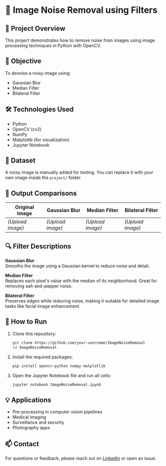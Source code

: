 # 🧹 Image Noise Removal using Filters

## 📝 Project Overview
This project demonstrates how to remove noise from images using image processing techniques in Python with OpenCV.

## 🎯 Objective
To denoise a noisy image using:
- Gaussian Blur
- Median Filter
- Bilateral Filter

## 🛠️ Technologies Used
- Python
- OpenCV (cv2)
- NumPy
- Matplotlib (for visualization)
- Jupyter Notebook

## 📂 Dataset
A noisy image is manually added for testing. You can replace it with your own image inside the `project/` folder.

## 📸 Output Comparisons
| Original Image | Gaussian Blur | Median Filter | Bilateral Filter |
|----------------|----------------|----------------|------------------|
| *(Upload image)* | *(Upload image)* | *(Upload image)* | *(Upload image)* |

## 🔍 Filter Descriptions
**Gaussian Blur**  
Smooths the image using a Gaussian kernel to reduce noise and detail.

**Median Filter**  
Replaces each pixel's value with the median of its neighborhood. Great for removing salt-and-pepper noise.

**Bilateral Filter**  
Preserves edges while reducing noise, making it suitable for detailed image tasks like facial image enhancement.

## 🚀 How to Run
1. Clone this repository:
    ```bash
    git clone https://github.com/your-username/ImageNoiseRemoval
    cd ImageNoiseRemoval
    ```

2. Install the required packages:
    ```bash
    pip install opencv-python numpy matplotlib
    ```

3. Open the Jupyter Notebook file and run all cells:
    ```bash
    jupyter notebook ImageNoiseRemoval.ipynb
    ```

## 💡 Applications
- Pre-processing in computer vision pipelines
- Medical imaging
- Surveillance and security
- Photography apps

## 📫 Contact
For questions or feedback, please reach out on [LinkedIn](#) or open an issue.

